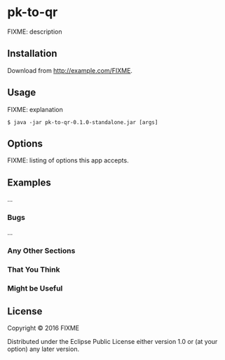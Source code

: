 # pk-to-qr

FIXME: description

## Installation

Download from http://example.com/FIXME.

## Usage

FIXME: explanation

    $ java -jar pk-to-qr-0.1.0-standalone.jar [args]

## Options

FIXME: listing of options this app accepts.

## Examples

...

### Bugs

...

### Any Other Sections
### That You Think
### Might be Useful

## License

Copyright © 2016 FIXME

Distributed under the Eclipse Public License either version 1.0 or (at
your option) any later version.
